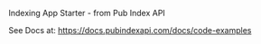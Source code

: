 Indexing App Starter - from Pub Index API

See Docs at: https://docs.pubindexapi.com/docs/code-examples